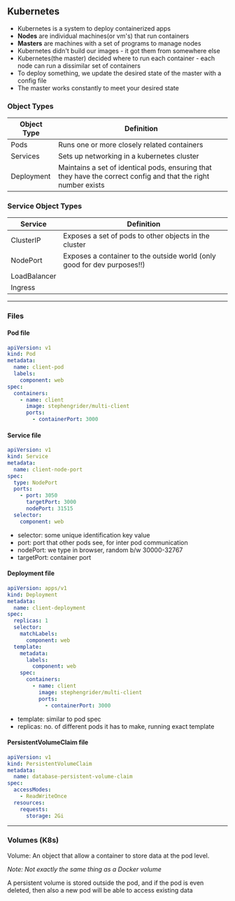 ## Kubernetes

- Kubernetes is a system to deploy containerized apps
- **Nodes** are individual machines(or vm's) that run containers
- **Masters** are machines with a set of programs to manage nodes
- Kubernetes didn't build our images - it got them from somewhere else
- Kubernetes(the master) decided where to run each container - each node can run a dissimilar set of containers
- To deploy something, we update the desired state of the master with a config file
- The master works constantly to meet your desired state

### Object Types

| Object Type | Definition                                                                                                     |
|-------------|----------------------------------------------------------------------------------------------------------------|
| Pods        | Runs one or more closely related containers                                                                    |
| Services    | Sets up networking in a kubernetes cluster                                                                     |
| Deployment  | Maintains a set of identical pods, ensuring that they have the correct config and that the right number exists |

### Service Object Types

| Service      | Definition                                                              |
|--------------|-------------------------------------------------------------------------|
| ClusterIP    | Exposes a set of pods to other objects in the cluster                   |
| NodePort     | Exposes a container to the outside world (only good for dev purposes!!) |
| LoadBalancer ||
| Ingress      ||

---
### Files
#### Pod file
```yaml
apiVersion: v1
kind: Pod
metadata:
  name: client-pod
  labels:
    component: web
spec:
  containers:
    - name: client
      image: stephengrider/multi-client
      ports:
        - containerPort: 3000
```

#### Service file
```yaml
apiVersion: v1
kind: Service
metadata:
  name: client-node-port
spec:
  type: NodePort
  ports:
    - port: 3050
      targetPort: 3000
      nodePort: 31515
  selector:
    component: web
```
- selector: some unique identification key value 
- port: port that other pods see, for inter pod communication 
- nodePort: we type in browser, random b/w 30000-32767 
- targetPort: container port

#### Deployment file
```yaml
apiVersion: apps/v1
kind: Deployment
metadata:
  name: client-deployment
spec:
  replicas: 1
  selector:
    matchLabels:
      component: web
  template:
    metadata:
      labels:
        component: web
    spec:
      containers:
        - name: client
          image: stephengrider/multi-client
          ports:
            - containerPort: 3000
```
- template: similar to pod spec
- replicas: no. of different pods it has to make, running exact template

#### PersistentVolumeClaim file
```yaml
apiVersion: v1
kind: PersistentVolumeClaim
metadata:
  name: database-persistent-volume-claim
spec:
  accessModes:
    - ReadWriteOnce
  resources:
    requests:
      storage: 2Gi
```

---
### Volumes (K8s)

Volume: An object that allow a container to store data at the pod level.

_Note: Not exactly the same thing as a Docker volume_

A persistent volume is stored outside the pod, and if the pod is even deleted, then also a new pod will be able to access existing data